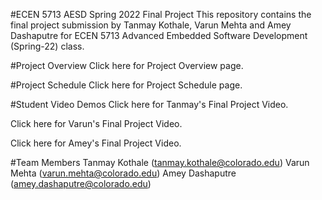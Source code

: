 #ECEN 5713 AESD Spring 2022 Final Project
This repository contains the final project submission by Tanmay Kothale, Varun Mehta and Amey Dashaputre for ECEN 5713 Advanced Embedded Software Development (Spring-22) class.

#Project Overview
Click here for Project Overview page.

#Project Schedule
Click here for Project Schedule page.

#Student Video Demos
Click here for Tanmay's Final Project Video.

Click here for Varun's Final Project Video.

Click here for Amey's Final Project Video.

#Team Members
Tanmay Kothale (tanmay.kothale@colorado.edu)
Varun Mehta (varun.mehta@colorado.edu)
Amey Dashaputre (amey.dashaputre@colorado.edu)

